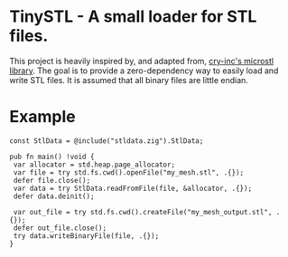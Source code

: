  # TinySTL - A small loader for STL files.
 This project is heavily inspired by, and adapted from, [cry-inc's microstl library](https://github.com/cry-inc/microstl).
 The goal is to provide a zero-dependency way to easily load and write STL files.
 It is assumed that all binary files are little endian.

 # Example
 ```zig
const StlData = @include("stldata.zig").StlData;

pub fn main() !void {
  var allocator = std.heap.page_allocator;
  var file = try std.fs.cwd().openFile("my_mesh.stl", .{});
  defer file.close();
  var data = try StlData.readFromFile(file, &allocator, .{});
  defer data.deinit();

  var out_file = try std.fs.cwd().createFile("my_mesh_output.stl", .{});
  defer out_file.close();
  try data.writeBinaryFile(file, .{});
}
 ```

